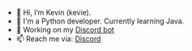 - 👋 Hi, I’m Kevin (kevie).
- 👀 I'm a Python developer. Currently learning Java.
- 🌱 Working on my [Discord bot](https://dsc.gg/bumpy)
- 📫 Reach me via: [Discord](https://discord.gg/KcH28tRtBu)
